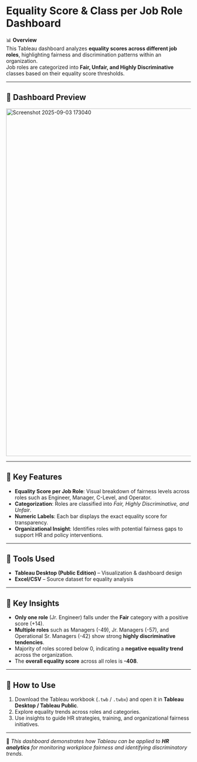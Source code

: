 # Equality Score & Class per Job Role Dashboard

📊 **Overview**  
This Tableau dashboard analyzes **equality scores across different job roles**, highlighting fairness and discrimination patterns within an organization.  
Job roles are categorized into **Fair, Unfair, and Highly Discriminative** classes based on their equality score thresholds.  

---

## 🔹 Dashboard Preview
<img width="1598" height="946" alt="Screenshot 2025-09-03 173040" src="https://github.com/user-attachments/assets/50addfcd-c3c8-4cfa-9511-6fe746fcb9c5" />


---

## 🔹 Key Features
- **Equality Score per Job Role**: Visual breakdown of fairness levels across roles such as Engineer, Manager, C-Level, and Operator.  
- **Categorization**: Roles are classified into *Fair, Highly Discriminative, and Unfair*.  
- **Numeric Labels**: Each bar displays the exact equality score for transparency.  
- **Organizational Insight**: Identifies roles with potential fairness gaps to support HR and policy interventions.  

---

## 🔹 Tools Used
- **Tableau Desktop (Public Edition)** – Visualization & dashboard design  
- **Excel/CSV** – Source dataset for equality analysis  

---

## 🔹 Key Insights
- **Only one role** (Jr. Engineer) falls under the **Fair** category with a positive score (+14).  
- **Multiple roles** such as Managers (-49), Jr. Managers (-57), and Operational Sr. Managers (-42) show strong **highly discriminative tendencies**.  
- Majority of roles scored below 0, indicating a **negative equality trend** across the organization.  
- The **overall equality score** across all roles is **-408**.  

---

## 🔹 How to Use
1. Download the Tableau workbook (`.twb` / `.twbx`) and open it in **Tableau Desktop / Tableau Public**.  
2. Explore equality trends across roles and categories.  
3. Use insights to guide HR strategies, training, and organizational fairness initiatives.  

---

📌 *This dashboard demonstrates how Tableau can be applied to **HR analytics** for monitoring workplace fairness and identifying discriminatory trends.*
